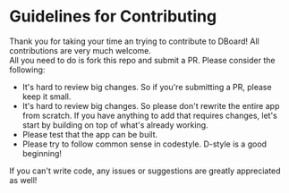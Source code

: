 Guidelines for Contributing
===========================

Thank you for taking your time an trying to contribute to DBoard! All contributions are very much welcome.  
All you need to do is fork this repo and submit a PR. Please consider the following:
* It's hard to review big changes. So if you're submitting a PR, please keep it small.
* It's hard to review big changes. So please don't rewrite the entire app from scratch. If you have anything to add that requires changes, let's start by building on top of what's already working.
* Please test that the app can be built.
* Please try to follow common sense in codestyle. D-style is a good beginning!

If you can't write code, any issues or suggestions are greatly appreciated as well!
